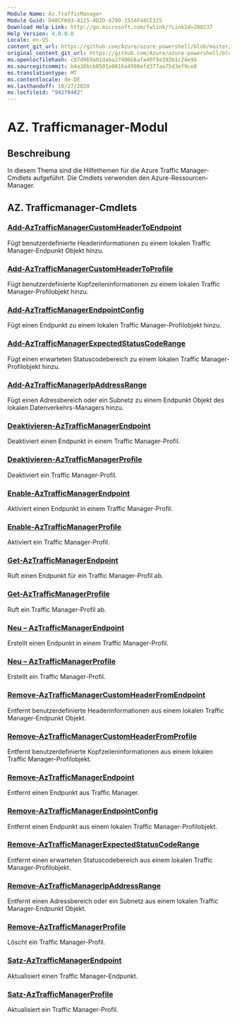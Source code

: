 ```yaml
---
Module Name: Az.TrafficManager
Module Guid: D48CF693-4125-4D2D-8790-1514F44CE325
Download Help Link: http://go.microsoft.com/fwlink/?LinkId=280237
Help Version: 4.0.0.0
Locale: en-US
content_git_url: https://github.com/Azure/azure-powershell/blob/master/src/TrafficManager/TrafficManager/help/Az.TrafficManager.md
original_content_git_url: https://github.com/Azure/azure-powershell/blob/master/src/TrafficManager/TrafficManager/help/Az.TrafficManager.md
ms.openlocfilehash: c87d9b9a01daba27406b8afa40f9e392b1c24e9b
ms.sourcegitcommit: b4a38bcb0501a9016a4998efd377aa75d3ef9ce8
ms.translationtype: MT
ms.contentlocale: de-DE
ms.lasthandoff: 10/27/2020
ms.locfileid: "94179482"
---
```

# AZ. Trafficmanager-Modul
## Beschreibung
In diesem Thema sind die Hilfethemen für die Azure Traffic Manager-Cmdlets aufgeführt. Die Cmdlets verwenden den Azure-Ressourcen-Manager.

## AZ. Trafficmanager-Cmdlets
### [Add-AzTrafficManagerCustomHeaderToEndpoint](Add-AzTrafficManagerCustomHeaderToEndpoint.md)
Fügt benutzerdefinierte Headerinformationen zu einem lokalen Traffic Manager-Endpunkt Objekt hinzu.

### [Add-AzTrafficManagerCustomHeaderToProfile](Add-AzTrafficManagerCustomHeaderToProfile.md)
Fügt benutzerdefinierte Kopfzeileninformationen zu einem lokalen Traffic Manager-Profilobjekt hinzu.

### [Add-AzTrafficManagerEndpointConfig](Add-AzTrafficManagerEndpointConfig.md)
Fügt einen Endpunkt zu einem lokalen Traffic Manager-Profilobjekt hinzu.

### [Add-AzTrafficManagerExpectedStatusCodeRange](Add-AzTrafficManagerExpectedStatusCodeRange.md)
Fügt einen erwarteten Statuscodebereich zu einem lokalen Traffic Manager-Profilobjekt hinzu.

### [Add-AzTrafficManagerIpAddressRange](Add-AzTrafficManagerIpAddressRange.md)
Fügt einen Adressbereich oder ein Subnetz zu einem Endpunkt Objekt des lokalen Datenverkehrs-Managers hinzu.

### [Deaktivieren-AzTrafficManagerEndpoint](Disable-AzTrafficManagerEndpoint.md)
Deaktiviert einen Endpunkt in einem Traffic Manager-Profil.

### [Deaktivieren-AzTrafficManagerProfile](Disable-AzTrafficManagerProfile.md)
Deaktiviert ein Traffic Manager-Profil.

### [Enable-AzTrafficManagerEndpoint](Enable-AzTrafficManagerEndpoint.md)
Aktiviert einen Endpunkt in einem Traffic Manager-Profil.

### [Enable-AzTrafficManagerProfile](Enable-AzTrafficManagerProfile.md)
Aktiviert ein Traffic Manager-Profil.

### [Get-AzTrafficManagerEndpoint](Get-AzTrafficManagerEndpoint.md)
Ruft einen Endpunkt für ein Traffic Manager-Profil ab.

### [Get-AzTrafficManagerProfile](Get-AzTrafficManagerProfile.md)
Ruft ein Traffic Manager-Profil ab.

### [Neu – AzTrafficManagerEndpoint](New-AzTrafficManagerEndpoint.md)
Erstellt einen Endpunkt in einem Traffic Manager-Profil.

### [Neu – AzTrafficManagerProfile](New-AzTrafficManagerProfile.md)
Erstellt ein Traffic Manager-Profil.

### [Remove-AzTrafficManagerCustomHeaderFromEndpoint](Remove-AzTrafficManagerCustomHeaderFromEndpoint.md)
Entfernt benutzerdefinierte Headerinformationen aus einem lokalen Traffic Manager-Endpunkt Objekt.

### [Remove-AzTrafficManagerCustomHeaderFromProfile](Remove-AzTrafficManagerCustomHeaderFromProfile.md)
Entfernt benutzerdefinierte Kopfzeileninformationen aus einem lokalen Traffic Manager-Profilobjekt.

### [Remove-AzTrafficManagerEndpoint](Remove-AzTrafficManagerEndpoint.md)
Entfernt einen Endpunkt aus Traffic Manager.

### [Remove-AzTrafficManagerEndpointConfig](Remove-AzTrafficManagerEndpointConfig.md)
Entfernt einen Endpunkt aus einem lokalen Traffic Manager-Profilobjekt.

### [Remove-AzTrafficManagerExpectedStatusCodeRange](Remove-AzTrafficManagerExpectedStatusCodeRange.md)
Entfernt einen erwarteten Statuscodebereich aus einem lokalen Traffic Manager-Profilobjekt.

### [Remove-AzTrafficManagerIpAddressRange](Remove-AzTrafficManagerIpAddressRange.md)
Entfernt einen Adressbereich oder ein Subnetz aus einem lokalen Traffic Manager-Endpunkt Objekt.

### [Remove-AzTrafficManagerProfile](Remove-AzTrafficManagerProfile.md)
Löscht ein Traffic Manager-Profil.

### [Satz-AzTrafficManagerEndpoint](Set-AzTrafficManagerEndpoint.md)
Aktualisiert einen Traffic Manager-Endpunkt.

### [Satz-AzTrafficManagerProfile](Set-AzTrafficManagerProfile.md)
Aktualisiert ein Traffic Manager-Profil.

